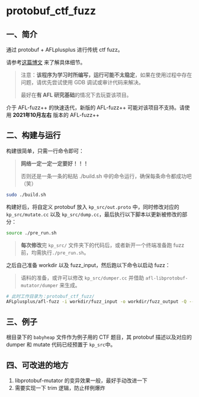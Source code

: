 # protobuf_ctf_fuzz

## 一、简介

通过 protobuf + AFLplusplus 进行传统 ctf fuzz。

请参考[这篇博文](https://kiprey.github.io/2021/09/protobuf_ctf_fuzz/) 来了解具体细节。

> 注意：**该程序为学习时所编写，运行可能不太稳定**，如果在使用过程中存在问题，请优先尝试使用 GDB 调试或审计代码来解决。
> 
> 最好在**有 AFL 研究基础**的情况下去玩耍该项目。

介于 AFL-fuzz++ 的快速迭代，新版的 AFL-fuzz++ 可能对该项目不支持。请使用 **2021年10月左右** 版本的 AFL-fuzz++

## 二、构建与运行

构建很简单，只需一行命令即可：

> **网络一定一定一定要好！！！**
>
> 否则还是一条一条的粘贴 ./build.sh 中的命令运行，确保每条命令都成功吧（笑）

```bash
sudo ./build.sh
```

构建好后，将自定义 protobuf 放入 `kp_src/out.proto` 中，同时修改对应的 `kp_src/mutate.cc` 以及 `kp_src/dump.cc`，最后执行以下脚本以更新被修改的部分：

```bash
source ./pre_run.sh
```

> **每次修改**完 `kp_src/` 文件夹下的代码后，或者新开一个终端准备跑 fuzz 前，均需执行`./pre_run.sh`。

之后自己准备 workdir 以及 fuzz_input，然后跑以下命令以启动 fuzz：

> 语料的准备，或许可以修改 `kp_src/dumper.cc` 并借助 `afl-libprotobuf-mutator/dumper` 来生成。

```bash
# 此时工作目录为：protobuf_ctf_fuzz/
AFLplusplus/afl-fuzz -i workdir/fuzz_input -o workdir/fuzz_output -Q -- <CTF_path>
```

## 三、例子

根目录下的 `babyheap` 文件作为例子用的 CTF 题目，其 protobuf 描述以及对应的 dumper 和 mutate 代码已经预置于 `kp_src`中。

## 四、可改进的地方

1. libprotobuf-mutator 的变异效果一般，最好手动改进一下
2. 需要实现一下 trim 逻辑，防止样例爆炸

